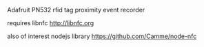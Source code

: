 Adafruit PN532 rfid tag proximity event recorder

requires libnfc http://libnfc.org 


also of interest nodejs library  https://github.com/Camme/node-nfc




